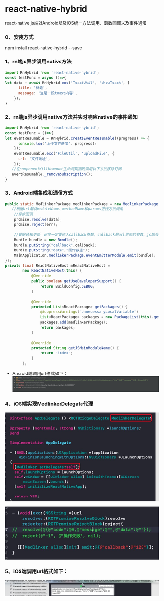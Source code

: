 # react-native-hybrid
react-native js端对Android以及iOS统一方法调用、函数回调以及事件通知
### 0、安装方式
npm install react-native-hybrid --save

### 1、rn端js异步调用native方法
```js
import RnHybrid from 'react-native-hybrid';
const testFunc = async ()=>{
let data = await RnHybrid.exc('ToastUtil', 'showToast', {
      title: '标题',
      message: '这是一段toast内容',
    });
}
```

### 2、rn端js异步调用native方法并实时响应native的事件通知
```js
import RnHybrid from 'react-native-hybrid';
const testFunc = ()=>{
let eventResumable = RnHybrid.createEventResumable((progress) => {
      console.log('上传文件进度', progress);
    });
    eventResumable.exc('FileUtil', 'uploadFile', {
      url: '文件地址',
    });
   //在componentWillUnmount生命周期函数调用以下方法移除订阅
   eventResumable._removeSubscription();
}
```

### 3、Android端集成和通信方式
```java
public static MedlinkerPackage medlinkerPackage = new MedlinkerPackage((url, promise) -> {
   //根据url解析moduleName、methodName和params进行方法调用
    //异步回调
    promise.resolve(data);
    promise.reject(err);       
 
    //数据通知更新，记住一定要传入callback参数，callback是url里面的参数，js端会根据callback进行指定函数回调更新
    Bundle bundle = new Bundle();
    bundle.putString("callback",callback);
    bundle.putString("data","回传数据");
    MainApplication.medlinkerPackage.eventEmitterModule.emit(bundle);
});
private final ReactNativeHost mReactNativeHost =
        new ReactNativeHost(this) {
            @Override
            public boolean getUseDeveloperSupport() {
                return BuildConfig.DEBUG;
            }
 
            @Override
            protected List<ReactPackage> getPackages() {
                @SuppressWarnings("UnnecessaryLocalVariable")
                List<ReactPackage> packages = new PackageList(this).getPackages();
                packages.add(medlinkerPackage);
                return packages;
            }
 
            @Override
            protected String getJSMainModuleName() {
                return "index";
            }
        };
```
+ Android端调用url格式如下：
![](./assets/android.png)

### 4、iOS端实现MedlinkerDelegate代理
![](./assets/ios1.png)

![](./assets/ios2.png)

### 5、iOS端调用url格式如下：
![](./assets/ios3.png)